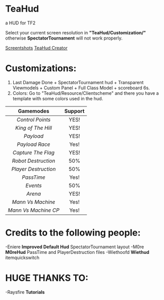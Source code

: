 # TeaHud
a HUD for TF2

Select your current screen resolution in **"TeaHud/Customization/"** otherwise **SpectatorTournament** will not work properly.

[Screentshots](https://imgur.com/a/80qQmgB)
[TeaHud Creator](https://steamcommunity.com/id/DrinkinTea_)

# Customizations:
1.  Last Damage Done + SpectatorTournament hud + Transparent Viewmodels + Custom Panel + Full Class Model + scoreboard 6s.
2. Colors: Go to "TeaHud/Resource/Clientscheme" and there you have a template with some colors used in the hud.

|**Gamemodes**|**Support**|
|:-:|:-:|
| *Control Points*  | YES!  |
| *King of The Hill*  | YES!  |
| *Payload*  | YES!  |
| *Payload Race*  | Yes!  |
| *Capture The Flag*  | YES!  |
| *Robot Destruction*  | 50%  |
| *Player Destruction*  | 50%  |
| *PassTime*  | Yes!  |
| *Events*  | 50%  |
| *Arena*  | YES!  |
| *Mann Vs Machine*  | Yes!  |
| *Mann Vs Machine CP*  | Yes!  |

# Credits to the following people:

-Eniere **Improved Default Hud** SpectatorTournament layout
-M0re **M0reHud** PassTime and PlayerDestruction files
-Wiethoofd **Wiethud** itemquickswitch

# HUGE THANKS TO:

-Raysfire **Tutorials**